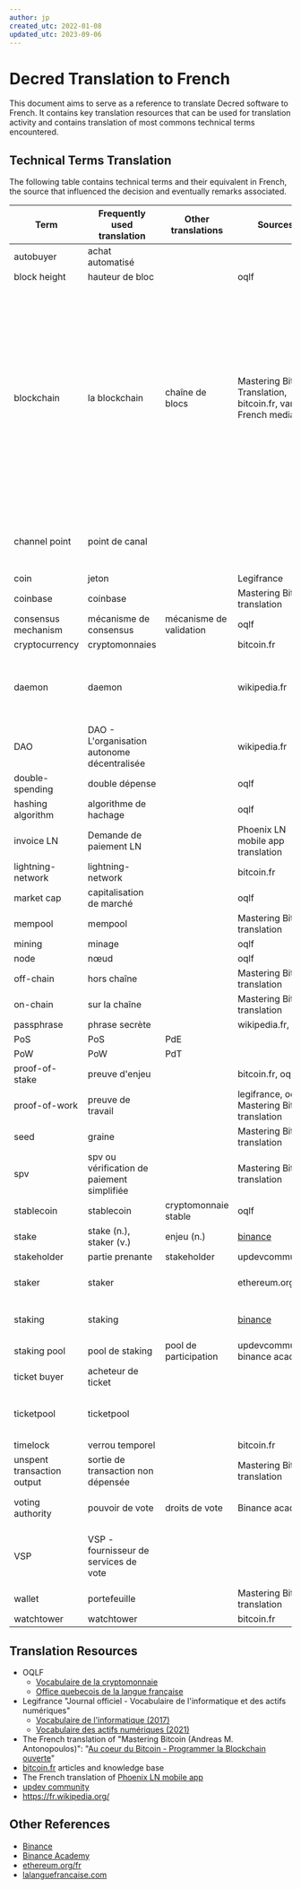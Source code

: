 ```yaml
---
author: jp
created_utc: 2022-01-08
updated_utc: 2023-09-06
---
```


# Decred Translation to French

This document aims to serve as a reference to translate Decred software to French. It contains key translation resources that can be used for translation activity and contains translation of most commons technical terms encountered.

## Technical Terms Translation

The following table contains technical terms and their equivalent in French, the source that influenced the decision and eventually remarks associated.

| Term | Frequently used translation | Other translations | Sources | Remarks |
|------|-----------------------------|--------------------|---------|---------|
| autobuyer | achat automatisé | | | |
| block height | hauteur de bloc | | oqlf | |
| blockchain | la blockchain | chaîne de blocs | Mastering Bitcoin Translation, bitcoin.fr, various French media | chaîne de blocs is recommended by Legifrance and OQLF, but most of people actually use "La blockchain" and that's why it has been chosen. It should be changed to "chaîne de blocs" if it starts to be used by people. |
| channel point | point de canal | | | Translated literally but a better translation may be found |
| coin | jeton | | Legifrance | |
| coinbase | coinbase | | Mastering Bitcoin translation | |
| consensus mechanism | mécanisme de consensus | mécanisme de validation | oqlf | |
| cryptocurrency | cryptomonnaies | | bitcoin.fr | |
| daemon | daemon | | wikipedia.fr | technical term in software engineering must not be translated as "démon" |
| DAO | DAO - L'organisation autonome décentralisée | | wikipedia.fr | |
| double-spending | double dépense | | oqlf | |
| hashing algorithm | algorithme de hachage | | oqlf | |
| invoice LN | Demande de paiement LN | | Phoenix LN mobile app translation | |
| lightning-network | lightning-network | | bitcoin.fr | |
| market cap | capitalisation de marché | | oqlf | |
| mempool | mempool | | Mastering Bitcoin translation | |
| mining | minage | | oqlf | |
| node | nœud | | oqlf | |
| off-chain | hors chaîne | | Mastering Bitcoin translation | |
| on-chain | sur la chaîne | | Mastering Bitcoin translation | |
| passphrase | phrase secrète | | wikipedia.fr, oqlf | |
| PoS | PoS | PdE | | |
| PoW | PoW | PdT | | |
| proof-of-stake | preuve d'enjeu | | bitcoin.fr, oqlf | |
| proof-of-work | preuve de travail | | legifrance, oqlf, Mastering Bitcoin translation | |
| seed | graine | | Mastering Bitcoin translation | |
| spv | spv ou vérification de paiement simplifiée | | Mastering Bitcoin translation | |
| stablecoin | stablecoin | cryptomonnaie stable | oqlf | |
| stake | stake (n.), staker (v.) | enjeu (n.) | [binance](binance.com/earn) | |
| stakeholder | partie prenante | stakeholder | updevcommunity | |
| staker | staker | | ethereum.org/fr | English term is used frequently |
| staking | staking | | [binance](https://binance.com/earn) | English term is used frequently |
| staking pool | pool de staking | pool de participation | updevcommunity, binance academy | |
| ticket buyer | acheteur de ticket | | | |
| ticketpool | ticketpool | | | No clear French word equivalent found |
| timelock | verrou temporel | | bitcoin.fr | |
| unspent transaction output | sortie de transaction non dépensée | | Mastering Bitcoin translation | |
| voting authority | pouvoir de vote | droits de vote | Binance academy | droits de vote is closer to the meaning |
| VSP | VSP - fournisseur de services de vote | | | Translated literally but a better translation may be found |
| wallet | portefeuille | | Mastering Bitcoin translation | |
| watchtower | watchtower | | bitcoin.fr | |

## Translation Resources

- OQLF
  - [Vocabulaire de la cryptomonnaie](https://www.oqlf.gouv.qc.ca/ressources/bibliotheque/dictionnaires/vocabulaire-cryptomonnaie.aspx)
  - [Office quebecois de la langue française](http://gdt.oqlf.gouv.qc.ca)
- Legifrance "Journal officiel - Vocabulaire de l'informatique et des actifs numériques"
  - [Vocabulaire de l'informatique (2017)](https://www.legifrance.gouv.fr/download/pdf?id=IrBXhCNAI5OYr7F-Idzjo3QThGDlKNNq4H-vAba4fMw)
  - [Vocabulaire des actifs numériques (2021)](https://www.legifrance.gouv.fr/download/pdf?id=faoNbIDIFbjBr3IBpEk1O3caoaKmU8eluFBKkf289nc)
- The French translation of "Mastering Bitcoin (Andreas M. Antonopoulos)": "[Au coeur du Bitcoin - Programmer la Blockchain ouverte](https://www.oreilly.com/library/view/au-cur-du/9782412037454/)"
- [bitcoin.fr](https://www.bitcoin.fr) articles and knowledge base
- The French translation of [Phoenix LN mobile app](https://github.com/ACINQ/phoenix)
- [updev community](https://updevcommunity.com/articles/chapitre-3-types-de-blockchain-et-securite)
- https://fr.wikipedia.org/

## Other References

- [Binance](https://www.binance.com/fr/earn)
- [Binance Academy](https://academy.binance.com/fr/articles/what-is-staking)
- [ethereum.org/fr](https://ethereum.org/fr/)
- [lalanguefrancaise.com](https://www.lalanguefrancaise.com/)
